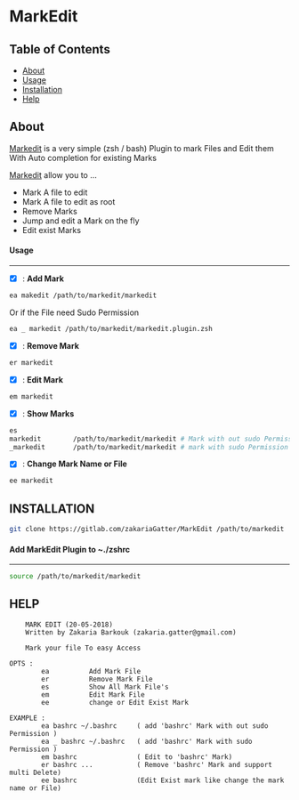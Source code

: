 # MarkEdit 

## Table of Contents 

- [About](#about)
- [Usage](#usage)
- [Installation](#installation)
- [Help](#help)

## About
[Markedit] is a very simple (zsh / bash) Plugin to mark Files and Edit them With Auto completion for existing Marks 

[Markedit] allow you to ...

* Mark A file to edit 
* Mark A file to edit as root
* Remove Marks
* Jump and edit a Mark on the fly
* Edit exist Marks

#### Usage 
---

* [X] : **Add Mark**

``` sh
ea makedit /path/to/markedit/markedit
```
Or if the File need Sudo Permission 
``` sh 
ea _ markedit /path/to/markedit/markedit.plugin.zsh
```

* [X] : **Remove Mark**
```sh
er markedit
```

* [X] : **Edit Mark**
```sh
em markedit
```

* [X] : **Show Marks**
```sh
es
markedit        /path/to/markedit/markedit # Mark with out sudo Permission 
_markedit       /path/to/markedit/markedit # mark with sudo Permission 
```

* [X] : **Change Mark Name or File**
```sh
ee markedit
```

## INSTALLATION

```sh
git clone https://gitlab.com/zakariaGatter/MarkEdit /path/to/markedit
```

#### Add MarkEdit Plugin to ~./zshrc

---

```sh
source /path/to/markedit/markedit
```

## HELP

```
    MARK EDIT (20-05-2018)
    Written by Zakaria Barkouk (zakaria.gatter@gmail.com)

    Mark your file To easy Access

OPTS :       
        ea          Add Mark File
        er          Remove Mark File
        es          Show All Mark File's
        em          Edit Mark File 
        ee          change or Edit Exist Mark 

EXAMPLE :  
        ea bashrc ~/.bashrc     ( add 'bashrc' Mark with out sudo Permission )
        ea _ bashrc ~/.bashrc   ( add 'bashrc' Mark with sudo Permission )
        em bashrc               ( Edit to 'bashrc' Mark)
        er bashrc ...           ( Remove 'bashrc' Mark and support multi Delete)
        ee bashrc               (Edit Exist mark like change the mark name or File) 

```

[MarkEdit]:https://gitlab.com/zakariaGatter/MarkEdit
